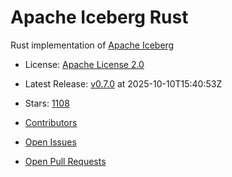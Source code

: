 # Apache Iceberg Rust

Rust implementation of [Apache Iceberg](https://iceberg.apache.org/)


- License: [Apache License 2.0](https://spdx.org/licenses/Apache-2.0.html)
- Latest Release: [v0.7.0](https://github.com/apache/iceberg-rust/releases/tag/v0.7.0) at 2025-10-10T15:40:53Z
- Stars: [1108](https://github.com/apache/iceberg-rust//stargazers)


- [Contributors](https://github.com/apache/iceberg-rust//graphs/contributors)
- [Open Issues](https://github.com/apache/iceberg-rust//issues?q=sort%3Aupdated-desc+is%3Aissue+is%3Aopen)
- [Open Pull Requests](https://github.com/apache/iceberg-rust//pulls?q=sort%3Aupdated-desc+is%3Apr+is%3Aopen)
